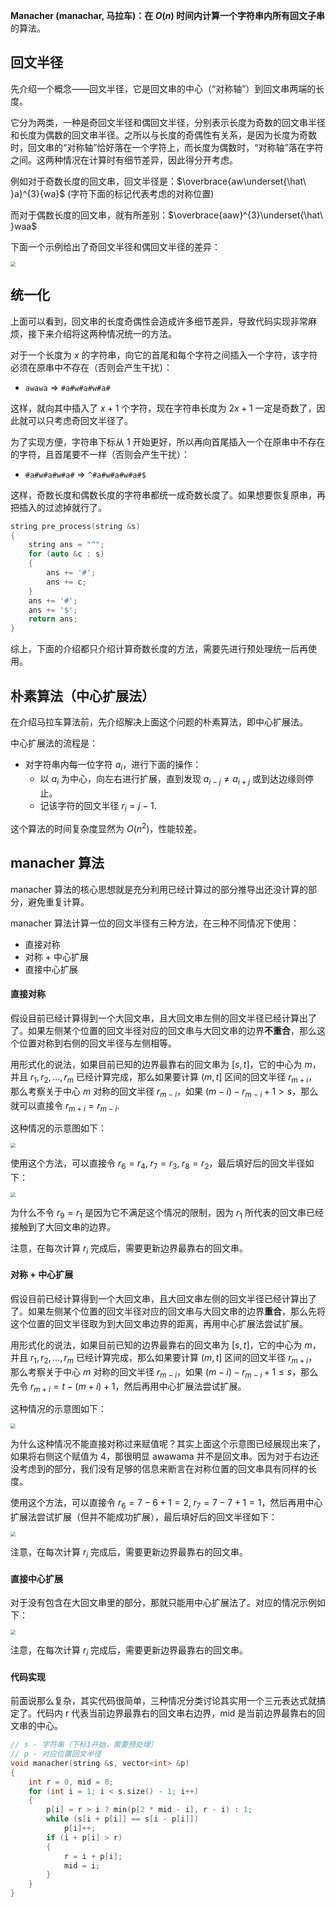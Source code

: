 **Manacher (manachar, 马拉车)：**在 $O(n)$ 时间内计算一个字符串内**所有回文子串**的算法。

<!--more-->

## 回文半径

先介绍一个概念——回文半径，它是回文串的中心（“对称轴”）到回文串两端的长度。

它分为两类，一种是奇回文半径和偶回文半径，分别表示长度为奇数的回文串半径和长度为偶数的回文串半径。之所以与长度的奇偶性有关系，是因为长度为奇数时，回文串的“对称轴”恰好落在一个字符上，而长度为偶数时，“对称轴”落在字符之间。这两种情况在计算时有细节差异，因此得分开考虑。

例如对于奇数长度的回文串，回文半径是：$\overbrace{aw\underset{\hat\ }a}^{3}{wa}$ (字符下面的标记代表考虑的对称位置)

而对于偶数长度的回文串，就有所差别：$\overbrace{aaw}^{3}\underset{\hat\ }waa$

下面一个示例给出了奇回文半径和偶回文半径的差异：

<img src="https://assets.zouht.com/img/note/143-01.webp" style="zoom:50%;" />

## 统一化

上面可以看到，回文串的长度奇偶性会造成许多细节差异，导致代码实现非常麻烦，接下来介绍将这两种情况统一的方法。

对于一个长度为 $x$ 的字符串，向它的首尾和每个字符之间插入一个字符，该字符必须在原串中不存在（否则会产生干扰）：

- `awawa` $\Rightarrow$ `#a#w#a#w#a#`

这样，就向其中插入了 $x+1$ 个字符，现在字符串长度为 $2x+1$ 一定是奇数了，因此就可以只考虑奇回文半径了。

为了实现方便，字符串下标从 $1$ 开始更好，所以再向首尾插入一个在原串中不存在的字符，且首尾要不一样（否则会产生干扰）：

- `#a#w#a#w#a#` $\Rightarrow$ `^#a#w#a#w#a#$`

这样，奇数长度和偶数长度的字符串都统一成奇数长度了。如果想要恢复原串，再把插入的过滤掉就行了。

```cpp
string pre_process(string &s)
{
    string ans = "^";
    for (auto &c : s)
    {
        ans += '#';
        ans += c;
    }
    ans += '#';
    ans += '$';
    return ans;
}
```

综上，下面的介绍都只介绍计算奇数长度的方法，需要先进行预处理统一后再使用。

## 朴素算法（中心扩展法）

在介绍马拉车算法前，先介绍解决上面这个问题的朴素算法，即中心扩展法。

中心扩展法的流程是：

- 对字符串内每一位字符 $a_i$，进行下面的操作：
  - 以 $a_i$ 为中心，向左右进行扩展，直到发现 $a_{i-j}\neq a_{i+j}$ 或到达边缘则停止。
  - 记该字符的回文半径 $r_i=j-1$.
  

这个算法的时间复杂度显然为 $O(n^2)$，性能较差。

## manacher 算法

manacher 算法的核心思想就是充分利用已经计算过的部分推导出还没计算的部分，避免重复计算。

manacher 算法计算一位的回文半径有三种方法，在三种不同情况下使用：

- 直接对称
- 对称 + 中心扩展
- 直接中心扩展

#### 直接对称

假设目前已经计算得到一个大回文串，且大回文串左侧的回文半径已经计算出了了。如果左侧某个位置的回文半径对应的回文串与大回文串的边界**不重合**，那么这个位置对称到右侧的回文半径与左侧相等。

用形式化的说法，如果目前已知的边界最靠右的回文串为 $[s,t]$，它的中心为 $m$，并且 $r_1,r_2,\dots,r_m$ 已经计算完成，那么如果要计算 $(m,t]$ 区间的回文半径 $r_{m+i}$，那么考察关于中心 $m$ 对称的回文半径 $r_{m-i}$，如果 $(m-i)-r_{m-i}+1>s$，那么就可以直接令 $r_{m+i}=r_{m-i}$.

这种情况的示意图如下：

<img src="https://assets.zouht.com/img/note/143-04.webp" style="zoom: 50%;" />

使用这个方法，可以直接令 $r_6=r_4,\;r_7=r_3,\;r_8=r_2$，最后填好后的回文半径如下：

<img src="https://assets.zouht.com/img/note/143-03.webp" style="zoom:50%;" />

为什么不令 $r_9=r_1$ 是因为它不满足这个情况的限制，因为 $r_1$ 所代表的回文串已经接触到了大回文串的边界。

注意，在每次计算 $r_i$ 完成后，需要更新边界最靠右的回文串。

#### 对称 + 中心扩展

假设目前已经计算得到一个大回文串，且大回文串左侧的回文半径已经计算出了了。如果左侧某个位置的回文半径对应的回文串与大回文串的边界**重合**，那么先将这个位置的回文半径取为到大回文串边界的距离，再用中心扩展法尝试扩展。

用形式化的说法，如果目前已知的边界最靠右的回文串为 $[s,t]$，它的中心为 $m$，并且 $r_1,r_2,\dots,r_m$ 已经计算完成，那么如果要计算 $(m,t]$ 区间的回文半径 $r_{m+i}$，那么考察关于中心 $m$ 对称的回文半径 $r_{m-i}$，如果 $(m-i)-r_{m-i}+1\leq s$，那么先令 $r_{m+i}=t-(m+i)+1$，然后再用中心扩展法尝试扩展。

这种情况的示意图如下：

<img src="https://assets.zouht.com/img/note/143-05.webp" style="zoom:50%;" />

为什么这种情况不能直接对称过来赋值呢？其实上面这个示意图已经展现出来了，如果将右侧这个赋值为 $4$，那很明显 $\text{awawama}$ 并不是回文串。因为对于右边还没考虑到的部分，我们没有足够的信息来断言在对称位置的回文串具有同样的长度。

使用这个方法，可以直接令 $r_6=7-6+1=2,\;r_7=7-7+1=1$，然后再用中心扩展法尝试扩展（但并不能成功扩展），最后填好后的回文半径如下：

<img src="https://assets.zouht.com/img/note/143-06.webp" style="zoom:50%;" />

注意，在每次计算 $r_i$ 完成后，需要更新边界最靠右的回文串。

#### 直接中心扩展

对于没有包含在大回文串里的部分，那就只能用中心扩展法了。对应的情况示例如下：

<img src="https://assets.zouht.com/img/note/143-07.webp" style="zoom:50%;" />

注意，在每次计算 $r_i$ 完成后，需要更新边界最靠右的回文串。

#### 代码实现

前面说那么复杂，其实代码很简单，三种情况分类讨论其实用一个三元表达式就搞定了。代码内 r 代表当前边界最靠右的回文串右边界，mid 是当前边界最靠右的回文串的中心。

```cpp
// s - 字符串（下标1开始，需要预处理）
// p - 对应位置回文半径
void manacher(string &s, vector<int> &p)
{
    int r = 0, mid = 0;
    for (int i = 1; i < s.size() - 1; i++)
    {
        p[i] = r > i ? min(p[2 * mid - i], r - i) : 1;
        while (s[i + p[i]] == s[i - p[i]])
            p[i]++;
        if (i + p[i] > r)
        {
            r = i + p[i];
            mid = i;
        }
    }
}
```

